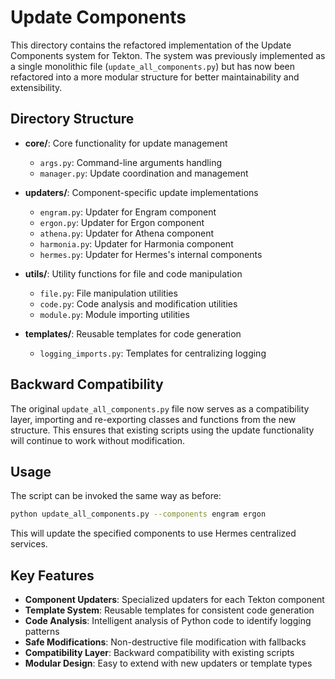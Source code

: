 # Update Components

This directory contains the refactored implementation of the Update Components system for Tekton. The system was previously implemented as a single monolithic file (`update_all_components.py`) but has now been refactored into a more modular structure for better maintainability and extensibility.

## Directory Structure

- **core/**: Core functionality for update management
  - `args.py`: Command-line arguments handling
  - `manager.py`: Update coordination and management
  
- **updaters/**: Component-specific update implementations
  - `engram.py`: Updater for Engram component
  - `ergon.py`: Updater for Ergon component
  - `athena.py`: Updater for Athena component
  - `harmonia.py`: Updater for Harmonia component
  - `hermes.py`: Updater for Hermes's internal components
  
- **utils/**: Utility functions for file and code manipulation
  - `file.py`: File manipulation utilities
  - `code.py`: Code analysis and modification utilities
  - `module.py`: Module importing utilities
  
- **templates/**: Reusable templates for code generation
  - `logging_imports.py`: Templates for centralizing logging

## Backward Compatibility

The original `update_all_components.py` file now serves as a compatibility layer, importing and re-exporting classes and functions from the new structure. This ensures that existing scripts using the update functionality will continue to work without modification.

## Usage

The script can be invoked the same way as before:

```bash
python update_all_components.py --components engram ergon
```

This will update the specified components to use Hermes centralized services.

## Key Features

- **Component Updaters**: Specialized updaters for each Tekton component
- **Template System**: Reusable templates for consistent code generation
- **Code Analysis**: Intelligent analysis of Python code to identify logging patterns
- **Safe Modifications**: Non-destructive file modification with fallbacks
- **Compatibility Layer**: Backward compatibility with existing scripts
- **Modular Design**: Easy to extend with new updaters or template types